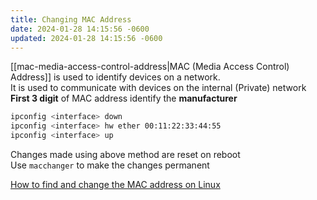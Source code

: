 ```yaml
---
title: Changing MAC Address
date: 2024-01-28 14:15:56 -0600
updated: 2024-01-28 14:15:56 -0600
---
```


[[mac-media-access-control-address|MAC (Media Access Control) Address]] is used to identify devices on a network.  
It is used to communicate with devices on the internal (Private) network  
**First 3 digit** of MAC address identify the **manufacturer**

````bash
ipconfig <interface> down
ipconfig <interface> hw ether 00:11:22:33:44:55
ipconfig <interface> up
````

Changes made using above method are reset on reboot  
Use `macchanger` to make the changes permanent  

[How to find and change the MAC address on Linux](https://linuxhint.com/find_mac_address_change_mac_address_linux/)
